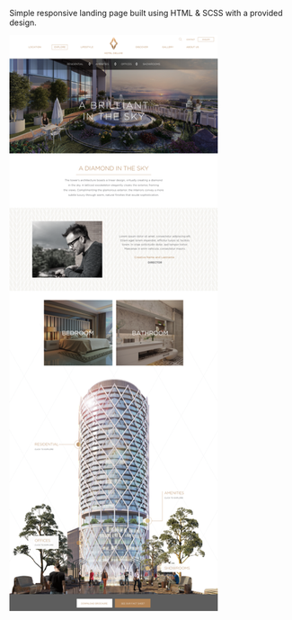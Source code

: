 Simple responsive landing page built using HTML & SCSS with a provided design.


<img src="./src/assets/images/screenshot1.png">

